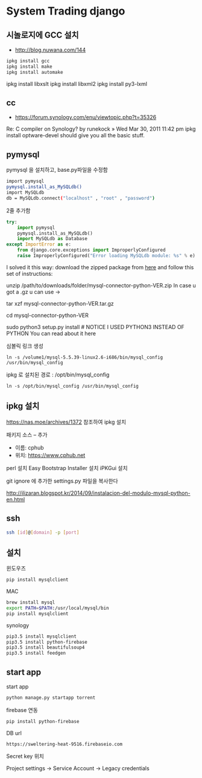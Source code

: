 
# System Trading django

## 시놀로지에 GCC 설치
- http://blog.nuwana.com/144

```sh
ipkg install gcc
ipkg install make
ipkg install automake  
```

ipkg install libxslt
ipkg install libxml2
ipkg install py3-lxml



## cc
- https://forum.synology.com/enu/viewtopic.php?t=35326

Re: C compiler on Synology?
by runekock » Wed Mar 30, 2011 11:42 pm
ipkg install optware-devel
should give you all the basic stuff.


## pymysql


pymysql 을 설치하고, base.py파일을 수정함


```sh
import pymysql
pymysql.install_as_MySQLdb()
import MySQLdb
db = MySQLdb.connect("localhost" , "root" , "password")
```

2줄 추가함

```python
try:
    import pymysql
    pymysql.install_as_MySQLdb()
    import MySQLdb as Database
except ImportError as e:
    from django.core.exceptions import ImproperlyConfigured
    raise ImproperlyConfigured("Error loading MySQLdb module: %s" % e)

```


I solved it this way: download the zipped package from [here](https://pypi.python.org/pypi/mysql-connector-python) and follow this set of instructions:

unzip  /path/to/downloads/folder/mysql-connector-python-VER.zip
In case u got a .gz u can use ->

tar xzf mysql-connector-python-VER.tar.gz

cd mysql-connector-python-VER

sudo python3 setup.py install # NOTICE I USED PYTHON3 INSTEAD OF PYTHON
You can read about it here


심볼릭 링크 생성
```
ln -s /volume1/mysql-5.5.39-linux2.6-i686/bin/mysql_config /usr/bin/mysql_config
```

ipkg 로 설치된 경로 : /opt/bin/mysql_config

```
ln -s /opt/bin/mysql_config /usr/bin/mysql_config
```

## ipkg 설치

https://nas.moe/archives/1372 참조하여 ipkg 설치

패키지 소스 – 추가

- 이름: cphub
- 위치: https://www.cphub.net

perl 설치
Easy Bootstrap Installer 설치
iPKGui 설치



git ignore 에 추가한  settings.py 파일을 복사한다

http://ilizaran.blogspot.kr/2014/09/instalacion-del-modulo-mysql-python-en.html


## ssh

```sh
ssh [id]@[domain] -p [port]
```


## 설치

윈도우즈
```sh
pip install mysqlclient
```

MAC
```sh
brew install mysql
export PATH=$PATH:/usr/local/mysql/bin
pip install mysqlclient
```

synology
```sh
pip3.5 install mysqlclient
pip3.5 install python-firebase
pip3.5 install beautifulsoup4
pip3.5 install feedgen
```

## start app

start app
```sh
python manage.py startapp torrent
```



firebase 연동

```sh
pip install python-firebase
```

DB url 
```
https://sweltering-heat-9516.firebaseio.com
```

Secret key 위치

Project settings → Service Account → Legacy credentials
